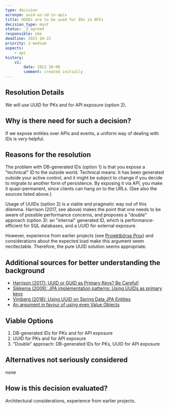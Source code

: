 ```yaml
---
type: decision
acronym: uuid-as-id-in-apis
title: UUIDs are to be used for IDs in APIs
decision_type: must
status: _3_agreed
responsible: sbe
deadline: 2021-10-22
priority: 2-medium
aspects:
    - api
history:
    v1:
        date: 2021-10-08
        comment: created initially         
---
```



## Resolution Details

We will use UUID for PKs and for API exposure (option 2).

## Why is there need for such a decision?

If we expose entities over APIs and events, a uniform way of dealing with IDs is very helpful.

## Reasons for the resolution

The problem with DB-generated IDs (option 1) is that you expose a "technical" ID to the outside world. Technical
means: It has been generated outside your active control, and it might be subject to change if you decide to
migrate to another form of persistence. By exposing it via API, you make it quasi-permanent, since clients
can hang on to the URLs. (See also the sources listed above.)

Usage of UUIDs (option 2) is a viable and pragmatic way out of this dilemma. Harrison (2017, see above) makes the
point that one needs to be aware of possible performance concerns, and proposes a "double" approach (option 3): an
"internal" generated ID, which is performance-efficient for SQL databases, and a UUID for external exposure.

However, experience from earlier projects (see [Projektbörse Prox](prox.innovation-hub.de)) and considerations
about the expected load make this argument seem nectlectable. Therefore, the pure UUID solution seems appropriate.

## Additional sources for better understanding the background

* [Harrison (2017): UUID or GUID as Primary Keys? Be Careful!](https://tomharrisonjr.com/uuid-or-guid-as-primary-keys-be-careful-7b2aa3dcb439)
* [Sikkema (2009): JPA implementation patterns: Using UUIDs as primary keys](https://xebia.com/blog/jpa-implementation-patterns-using-uuids-as-primary-keys/)
* [Vimberg (2018): Using UUID on Spring Data JPA Entities   ](https://jivimberg.io/blog/2018/11/05/using-uuid-on-spring-data-jpa-entities/)
* [An argument in favour of using even Value Objects](https://buildplease.com/pages/vo-ids/)

## Viable Options

1. DB-generated IDs for PKs and for API exposure
1. UUID for PKs and for API exposure
1. "Double" approach: DB-generated IDs for PKs, UUID for API exposure

## Alternatives not seriously considered

none

## How is this decision evaluated?

Architectural considerations, experience from earlier projects. 



